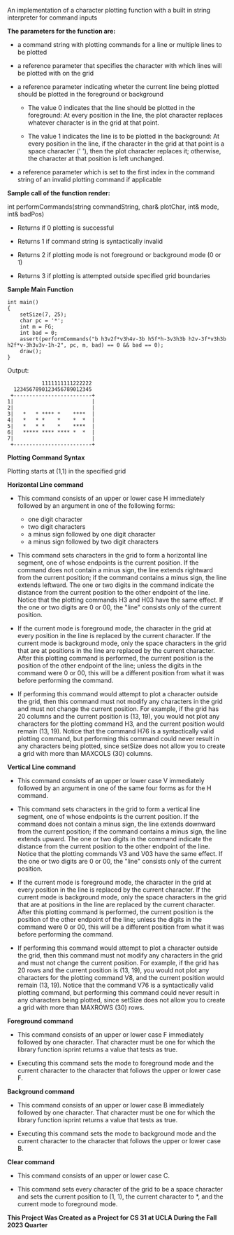 An implementation of a character plotting function with a built in string interpreter for command inputs

**The parameters for the function are:**
 
  - a command string with plotting commands for a line or multiple lines to be plotted

  - a reference parameter that specifies the character with which lines will be plotted with on the grid

  - a reference parameter indicating wheter the current line being plotted should be plotted in the foreground or background
    - The value 0 indicates that the line should be plotted in the foreground: At every position in the line, the plot character replaces whatever character is in the grid at that point.
    
    - The value 1 indicates the line is to be plotted in the background: At every position in the line, if the character in the grid at that point is a space character (' '), then the plot character replaces it; otherwise, the character at that position is left unchanged.

  - a reference parameter which is set to the first index in the command string of an invalid plotting command if applicable

**Sample call of the function render:**

int performCommands(string commandString, char& plotChar, int& mode, int& badPos)

  - Returns if 0 plotting is successful

  - Returns 1 if command string is syntactically invalid

  - Returns 2 if plotting mode is not foreground or background mode (0 or 1)

  - Returns 3 if plotting is attempted outside specified grid boundaries

**Sample Main Function**

    int main()
    {
        setSize(7, 25);
        char pc = '*';
        int m = FG;
        int bad = 0;
        assert(performCommands("b h3v2f*v3h4v-3b h5f*h-3v3h3b h2v-3f*v3h3b h2f*v-3h3v3v-1h-2", pc, m, bad) == 0 && bad == 0);
        draw();
    }

Output:

               1111111111222222
      1234567890123456789012345
     +-------------------------+
    1|                         |
    2|                         |
    3|   *   * **** *    ****  |
    4|   *   * *    *    *  *  |
    5|   *   * *    *    ****  |
    6|   ***** **** **** *  *  |
    7|                         |
     +-------------------------+

**Plotting Command Syntax**

Plotting starts at (1,1) in the specified grid

**Horizontal Line command**
- This command consists of an upper or lower case H immediately followed by an argument in one of the following forms:
  - one digit character
  - two digit characters
  - a minus sign followed by one digit character
  - a minus sign followed by two digit characters

- This command sets characters in the grid to form a horizontal line segment, one of whose endpoints is the current position. If the command does not contain a minus sign, the line extends rightward from the current position; if the command contains a minus sign, the line extends leftward. The one or two digits in the command indicate the distance from the current position to the other endpoint of the line. Notice that the plotting commands H3 and H03 have the same effect. If the one or two digits are 0 or 00, the "line" consists only of the current position.

- If the current mode is foreground mode, the character in the grid at every position in the line is replaced by the current character. If the current mode is background mode, only the space characters in the grid that are at positions in the line are replaced by the current character. After this plotting command is performed, the current position is the position of the other endpoint of the line; unless the digits in the command were 0 or 00, this will be a different position from what it was before performing the command.

- If performing this command would attempt to plot a character outside the grid, then this command must not modify any characters in the grid and must not change the current position. For example, if the grid has 20 columns and the current position is (13, 19), you would not plot any characters for the plotting command H3, and the current position would remain (13, 19). Notice that the command H76 is a syntactically valid plotting command, but performing this command could never result in any characters being plotted, since setSize does not allow you to create a grid with more than MAXCOLS (30) columns.

**Vertical Line command**
- This command consists of an upper or lower case V immediately followed by an argument in one of the same four forms as for the H command.

- This command sets characters in the grid to form a vertical line segment, one of whose endpoints is the current position. If the command does not contain a minus sign, the line extends downward from the current position; if the command contains a minus sign, the line extends upward. The one or two digits in the command indicate the distance from the current position to the other endpoint of the line. Notice that the plotting commands V3 and V03 have the same effect. If the one or two digits are 0 or 00, the "line" consists only of the current position.

- If the current mode is foreground mode, the character in the grid at every position in the line is replaced by the current character. If the current mode is background mode, only the space characters in the grid that are at positions in the line are replaced by the current character. After this plotting command is performed, the current position is the position of the other endpoint of the line; unless the digits in the command were 0 or 00, this will be a different position from what it was before performing the command.

- If performing this command would attempt to plot a character outside the grid, then this command must not modify any characters in the grid and must not change the current position. For example, if the grid has 20 rows and the current position is (13, 19), you would not plot any characters for the plotting command V8, and the current position would remain (13, 19). Notice that the command V76 is a syntactically valid plotting command, but performing this command could never result in any characters being plotted, since setSize does not allow you to create a grid with more than MAXROWS (30) rows.

**Foreground command**
- This command consists of an upper or lower case F immediately followed by one character. That character must be one for which the library function isprint returns a value that tests as true.

- Executing this command sets the mode to foreground mode and the current character to the character that follows the upper or lower case F.

**Background command**
- This command consists of an upper or lower case B immediately followed by one character. That character must be one for which the library function isprint returns a value that tests as true.

- Executing this command sets the mode to background mode and the current character to the character that follows the upper or lower case B.

**Clear command**
- This command consists of an upper or lower case C.

- This command sets every character of the grid to be a space character and sets the current position to (1, 1), the current character to *, and the current mode to foreground mode.

**This Project Was Created as a Project for CS 31 at UCLA During the Fall 2023 Quarter**
